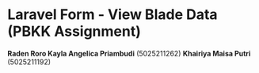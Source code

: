 # Laravel Form - View Blade Data (PBKK Assignment)
**Raden Roro Kayla Angelica Priambudi**
(5025211262)
**Khairiya Maisa Putri**
(5025211192)
